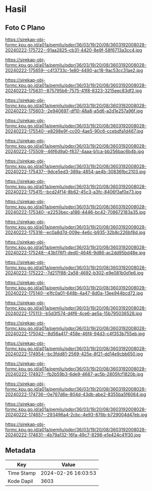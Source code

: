 # Hasil

## Foto C Plano

https://sirekap-obj-formc.kpu.go.id/a01a/pemilu/pdpr/36/03/19/20/08/3603192008028-20240222-175722--91aa2825-cb31-4420-8e9f-58f6713a3cc4.jpg

https://sirekap-obj-formc.kpu.go.id/a01a/pemilu/pdpr/36/03/19/20/08/3603192008028-20240222-175659--c413733c-1e80-4490-ac18-9ac53cc31ae2.jpg

https://sirekap-obj-formc.kpu.go.id/a01a/pemilu/pdpr/36/03/19/20/08/3603192008028-20240222-175631--875795b6-7575-41f8-8323-3215eec83df2.jpg

https://sirekap-obj-formc.kpu.go.id/a01a/pemilu/pdpr/36/03/19/20/08/3603192008028-20240222-175603--2e940697-df10-48a8-a5d6-a2d1e257a96f.jpg

https://sirekap-obj-formc.kpu.go.id/a01a/pemilu/pdpr/36/03/19/20/08/3603192008028-20240222-175540--e8298e9f-cc00-4ae5-90c6-ccebdfa1d467.jpg

https://sirekap-obj-formc.kpu.go.id/a01a/pemilu/pdpr/36/03/19/20/08/3603192008028-20240222-175509--46f6d9a0-f837-4aaa-b1ca-bb256bac6b4b.jpg

https://sirekap-obj-formc.kpu.go.id/a01a/pemilu/pdpr/36/03/19/20/08/3603192008028-20240222-175437--9dce5ed3-389a-4854-ae4b-30836fbc2103.jpg

https://sirekap-obj-formc.kpu.go.id/a01a/pemilu/pdpr/36/03/19/20/08/3603192008028-20240222-175415--bcd24f14-8b62-45c3-a3fc-8406f3af0e73.jpg

https://sirekap-obj-formc.kpu.go.id/a01a/pemilu/pdpr/36/03/19/20/08/3603192008028-20240222-175340--e2253bec-a188-4446-bc42-708672183a35.jpg

https://sirekap-obj-formc.kpu.go.id/a01a/pemilu/pdpr/36/03/19/20/08/3603192008028-20240222-175316--ec0a8d7d-009e-4e6c-b935-32b8c226bf8d.jpg

https://sirekap-obj-formc.kpu.go.id/a01a/pemilu/pdpr/36/03/19/20/08/3603192008028-20240222-175248--43b176f1-ded0-4646-9d86-ac2dd95bd48e.jpg

https://sirekap-obj-formc.kpu.go.id/a01a/pemilu/pdpr/36/03/19/20/08/3603192008028-20240222-175222--7d217f88-2a58-4692-b302-e9e081b0d1e6.jpg

https://sirekap-obj-formc.kpu.go.id/a01a/pemilu/pdpr/36/03/19/20/08/3603192008028-20240222-175140--e1fc0a01-648b-4a47-8d0a-13ee944bcd72.jpg

https://sirekap-obj-formc.kpu.go.id/a01a/pemilu/pdpr/36/03/19/20/08/3603192008028-20240222-175113--b5d3f574-d4f6-4ce6-ae5a-15b795036528.jpg

https://sirekap-obj-formc.kpu.go.id/a01a/pemilu/pdpr/36/03/19/20/08/3603192008028-20240222-175042--8d56a417-458e-46f4-94d3-c4f353b755eb.jpg

https://sirekap-obj-formc.kpu.go.id/a01a/pemilu/pdpr/36/03/19/20/08/3603192008028-20240222-174954--bc3fdd81-2569-425e-8f21-dd14e9cbb650.jpg

https://sirekap-obj-formc.kpu.go.id/a01a/pemilu/pdpr/36/03/19/20/08/3603192008028-20240222-174927--fb2b59b3-6de9-4687-ac5b-2805fcf1820b.jpg

https://sirekap-obj-formc.kpu.go.id/a01a/pemilu/pdpr/36/03/19/20/08/3603192008028-20240222-174736--0e767d6e-804d-43db-abe2-8355ba5f6064.jpg

https://sirekap-obj-formc.kpu.go.id/a01a/pemilu/pdpr/36/03/19/20/08/3603192008028-20240222-174657--293496a4-2cbc-4e93-876b-b729004d47eb.jpg

https://sirekap-obj-formc.kpu.go.id/a01a/pemilu/pdpr/36/03/19/20/08/3603192008028-20240222-174631--4b79a132-16fa-49c7-8298-e1e424c41f30.jpg


## Metadata

| Key        | Value               |
| ---------- | ------------------- |
| Time Stamp | 2024-02-26 16:03:53 |
| Kode Dapil | 3603                |




